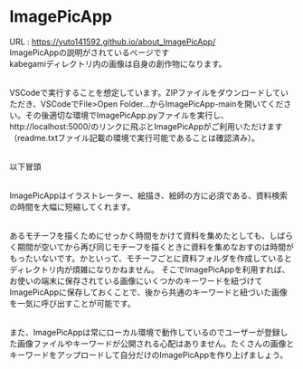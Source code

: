 # ImagePicApp
URL : https://yuto141592.github.io/about_ImagePicApp/
<br>
ImagePicAppの説明がされているページです
<br>
kabegamiディレクトリ内の画像は自身の創作物になります。
<p></p>
<br>
VSCodeで実行することを想定しています。ZIPファイルをダウンロードしていただき、VSCodeでFile>Open Folder...からImagePicApp-mainを開いてください。その後適切な環境でImagePicApp.pyファイルを実行し、http://localhost:5000/のリンクに飛ぶとImagePicAppがご利用いただけます（readme.txtファイル記載の環境で実行可能であることは確認済み）。
<p></p><br>
以下冒頭
<p></p>
<br>
ImagePicAppはイラストレーター、絵描き、絵師の方に必須である、資料検索の時間を大幅に短縮してくれます。
<p></p>
<br>
あるモチーフを描くためにせっかく時間をかけて資料を集めたとしても、しばらく期間が空いてから再び同じモチーフを描くときに資料を集めなおすのは時間がもったいないです。かといって、モチーフごとに資料フォルダを作成しているとディレクトリ内が煩雑になりかねません。 そこでImagePicAppを利用すれば、お使いの端末に保存されている画像にいくつかのキーワードを紐づけてImagePicAppに保存しておくことで、後から共通のキーワードと紐づいた画像を一気に呼び出すことが可能です。
<p></p>
<br>
また、ImagePicAppは常にローカル環境で動作しているのでユーザーが登録した画像ファイルやキーワードが公開される心配はありません。たくさんの画像とキーワードをアップロードして自分だけのImagePicAppを作り上げましょう。
